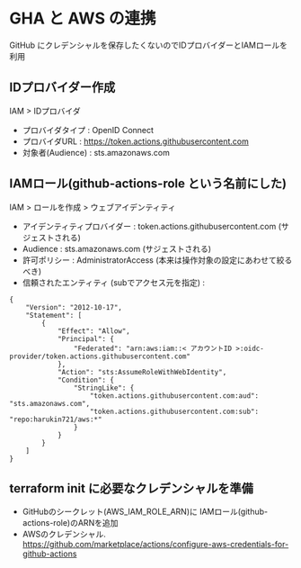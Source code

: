 # GHA と AWS の連携

GitHub にクレデンシャルを保存したくないのでIDプロバイダーとIAMロールを利用

## IDプロバイダー作成

IAM > IDプロバイダ

- プロバイダタイプ : OpenID Connect
- プロバイダURL : https://token.actions.githubusercontent.com
- 対象者(Audience) : sts.amazonaws.com

## IAMロール(github-actions-role という名前にした)

IAM > ロールを作成 > ウェブアイデンティティ

- アイデンティティプロバイダー : token.actions.githubusercontent.com (サジェストされる)
- Audience : sts.amazonaws.com (サジェストされる)
- 許可ポリシー : AdministratorAccess (本来は操作対象の設定にあわせて絞るべき)
- 信頼されたエンティティ (subでアクセス元を指定) :

```
{
    "Version": "2012-10-17",
    "Statement": [
        {
            "Effect": "Allow",
            "Principal": {
                "Federated": "arn:aws:iam::< アカウントID >:oidc-provider/token.actions.githubusercontent.com"
            },
            "Action": "sts:AssumeRoleWithWebIdentity",
            "Condition": {
                "StringLike": {
                    "token.actions.githubusercontent.com:aud": "sts.amazonaws.com",
                    "token.actions.githubusercontent.com:sub": "repo:harukin721/aws:*"
                }
            }
        }
    ]
}
```

## terraform init に必要なクレデンシャルを準備

- GitHubのシークレット(AWS_IAM_ROLE_ARN)に IAMロール(github-actions-role)のARNを追加
- AWSのクレデンシャル. https://github.com/marketplace/actions/configure-aws-credentials-for-github-actions
